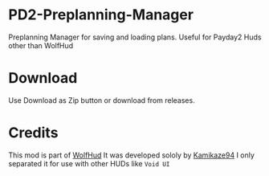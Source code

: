 # PD2-Preplanning-Manager
Preplanning Manager for saving and loading plans. Useful for Payday2 Huds other than WolfHud

# Download
Use Download as Zip button or download from releases.

# Credits
This mod is part of [WolfHud](https://github.com/Kamikaze94/WolfHUD)
It was developed sololy by [Kamikaze94](https://github.com/Kamikaze94)
I only separated it for use with other HUDs like `Void UI`
